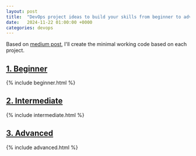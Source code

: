 ```yaml
---
layout: post
title:  "DevOps project ideas to build your skills from beginner to advanced"
date:   2024-11-22 01:00:00 +0000
categories: devops
---
```


Based on [medium post][medium-post], I'll create the minimal working code based on each project.


<h2><a href="https://github.com/shuffleSoftware/shufflesoftware.github.io/tree/main/examples/1.beginner" target="_blank">1. Beginner</a></h2>
{% include beginner.html %}
<br>
<h2><a href="https://github.com/shuffleSoftware/shufflesoftware.github.io/tree/main/examples/2.intermediate" target="_blank">2. Intermediate</a></h2>
{% include intermediate.html %}
<br>
<h2><a href="https://github.com/shuffleSoftware/shufflesoftware.github.io/tree/main/examples/3.advanced" target="_blank">3. Advanced</a></h2>
{% include advanced.html %}
<br>

[medium-post]: https://dev.to/prodevopsguytech/50-devops-project-ideas-to-build-your-skills-from-beginner-to-advanced-3e07
